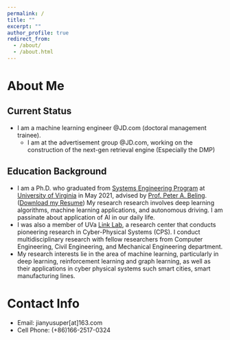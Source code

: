 ```yaml
---
permalink: /
title: ""
excerpt: ""
author_profile: true
redirect_from: 
  - /about/
  - /about.html
---
```

# About Me
## Current Status
* I am a machine learning engineer @JD.com (doctoral management trainee). 
  * I am at the advertisement group @JD.com, working on the construction of the next-gen retrieval engine (Especially the DMP) 


## Education Background
* I am a Ph.D. who graduated from [Systems Engineering Program](https://engineering.virginia.edu/departments/engineering-systems-and-environment/academics/systems-engineering) at [University of Virginia](https://www.virginia.edu/) in May 2021, advised by [Prof. Peter A. Beling](https://facultydirectory.virginia.edu/faculty/pb3a). ([Download my Resume](https://hahayonghuming.github.io/JianyuSu.github.io/files/JianyuSu_Nov23.pdf)) My research research involves deep learning algorithms, machine learning applications, and autonomous driving. I am passinate about application of AI in our daily life.
* I was also a member of UVa [Link Lab](https://engineering.virginia.edu/link-lab), a research center that conducts pioneering research in Cyber-Physical Systems (CPS). I conduct multidisciplinary research with fellow researchers from Computer Engineering, Civil Engineering, and Mechanical Engineering department.
* My research interests lie in the area of machine learning, particularly in deep learning, reinforcement learning and graph learning, as well as their applications in cyber physical systems such smart cities, smart manufacturing lines.


# Contact Info
* Email: jianyusuper[at]163.com
* Cell Phone: (+86)166-2517-0324

  
